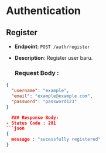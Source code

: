 # Authentication

## Register

- **Endpoint**: `POST /auth/register`
- **Description**: Register user baru.

  ### Request Body :
```json
{
  "username": "example",
  "email": "example@example.com",
  "password": "password123"
}

  ### Response Body:
- Status Code : 201
```json
{
  message : "sucessfully registered"
}
